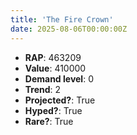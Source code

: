 ```yaml
---
title: 'The Fire Crown'
date: 2025-08-06T00:00:00Z
---
```

- **RAP**: 463209
- **Value**: 410000
- **Demand level**: 0
- **Trend**: 2
- **Projected?**: True
- **Hyped?**: True
- **Rare?**: True
